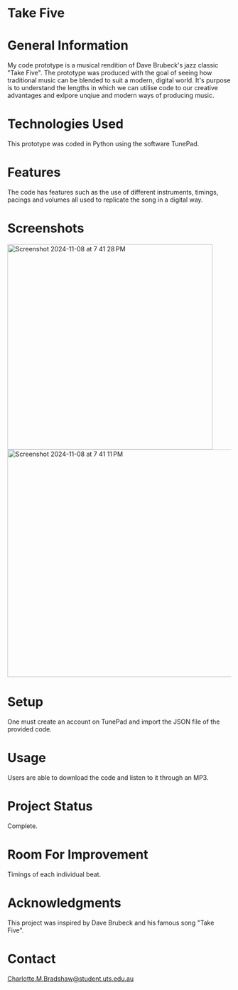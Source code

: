 # Take Five

# General Information
My code prototype is a musical rendition of Dave Brubeck's jazz classic "Take Five". The prototype was produced with the goal of seeing how traditional music can be blended to suit a modern, digital world. It's purpose is to understand the lengths in which we can utilise code to our creative advantages and exlpore unqiue and modern ways of producing music.

# Technologies Used
This prototype was coded in Python using the software TunePad.

# Features
The code has features such as the use of different instruments, timings, pacings and volumes all used to replicate the song in a digital way.

# Screenshots
<img width="462" alt="Screenshot 2024-11-08 at 7 41 28 PM" src="https://github.com/user-attachments/assets/6d31c497-fcd1-4a74-b6b7-fab42981db92">
<img width="513" alt="Screenshot 2024-11-08 at 7 41 11 PM" src="https://github.com/user-attachments/assets/038e9099-136a-40e5-8b77-453cef3c2c92">

# Setup
One must create an account on TunePad and import the JSON file of the provided code.

# Usage
Users are able to download the code and listen to it through an MP3.

# Project Status
Complete.

# Room For Improvement
Timings of each individual beat.

# Acknowledgments
This project was inspired by Dave Brubeck and his famous song "Take Five".

# Contact
Charlotte.M.Bradshaw@student.uts.edu.au
